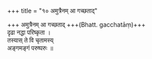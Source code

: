 +++
title = "१० अमुत्रैनम् आ गच्छताद्"

+++
अमुत्रैनम् आ गच्छताद् +++(Bhatt. gacchatāṃ)+++  
दृढा नद्धा परिष्कृता ।  
तस्यास् ते वि चृतामस्य्  
अङ्गमङ्गं परुष्परुः ॥